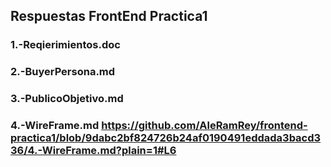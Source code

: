 ## Respuestas FrontEnd Practica1

### 1.-Reqierimientos.doc 
### 2.-BuyerPersona.md
### 3.-PublicoObjetivo.md
### 4.-WireFrame.md            https://github.com/AleRamRey/frontend-practica1/blob/9dabc2bf824726b24af0190491eddada3bacd336/4.-WireFrame.md?plain=1#L6 


